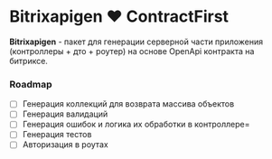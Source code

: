 # Bitrixapigen ❤️ ContractFirst
__Bitrixapigen__ - пакет для генерации серверной части приложения (контроллеры + дто + роутер) на основе OpenApi контракта на битриксе.


### Roadmap

- [ ] Генерация коллекций для возврата массива объектов
- [ ] Генерация валидаций
- [ ] Генерация ошибок и логика их обработки в контроллере=
- [ ] Генерация тестов
- [ ] Авторизация в роутах
